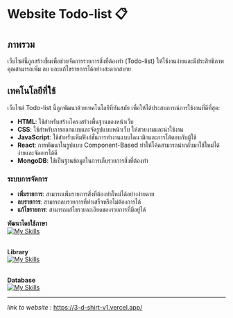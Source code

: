 # Website Todo-list 📋

## ภาพรวม

เว็บไซต์นี้ถูกสร้างขึ้นเพื่อช่วยจัดการรายการสิ่งที่ต้องทำ (Todo-list) ให้ใช้งานง่ายและมีประสิทธิภาพ คุณสามารถเพิ่ม ลบ และแก้ไขรายการได้อย่างสะดวกสบาย

## เทคโนโลยีที่ใช้

เว็บไซต์ Todo-list นี้ถูกพัฒนาด้วยเทคโนโลยีที่ทันสมัย เพื่อให้ได้ประสบการณ์การใช้งานที่ดีที่สุด:

- **HTML**: ใช้สำหรับสร้างโครงสร้างพื้นฐานของหน้าเว็บ
- **CSS**: ใช้สำหรับการออกแบบและจัดรูปแบบหน้าเว็บ ให้สวยงามและน่าใช้งาน
- **JavaScript**: ใช้สำหรับเพิ่มฟังก์ชั่นการทำงานแบบไดนามิกและการโต้ตอบกับผู้ใช้
- **React**: การพัฒนาในรูปแบบ Component-Based ทำให้โค้ดสามารถนำกลับมาใช้ใหม่ได้ง่ายและจัดการได้ดี
- **MongoDB**: ใช้เป็นฐานข้อมูลในการเก็บรายการสิ่งที่ต้องทำ

### ระบบการจัดการ

- **เพิ่มรายการ**: สามารถเพิ่มรายการสิ่งที่ต้องทำใหม่ได้อย่างง่ายดาย
- **ลบรายการ**: สามารถลบรายการที่ทำเสร็จหรือไม่ต้องการได้
- **แก้ไขรายการ**: สามารถแก้ไขรายละเอียดของรายการที่มีอยู่ได้

**พัฒนาโดยใช้ภาษา**
<br />
[![My Skills](https://skillicons.dev/icons?i=html,css,js)](https://skillicons.dev)
<br />
<br />

**Library**
<br />
[![My Skills](https://skillicons.dev/icons?i=react)](https://skillicons.dev)
<br />
<br />

**Database**
<br />
[![My Skills](https://skillicons.dev/icons?i=mongodb)](https://skillicons.dev)
<hr>



*link to website* : https://3-d-shirt-v1.vercel.app/

